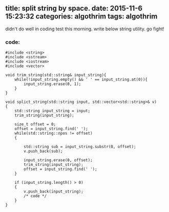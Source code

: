 title: split string by space.
date:   2015-11-6 15:23:32
categories: algothrim
tags: algothrim
---


didn't do well in coding test this morning. write below string utility. go fight!


### code:
```cplusplus
#include <string>
#include <sstream>
#include <iostream>
#include <vector>

void trim_string(std::string& input_string){
    while(!input_string.empty() && ' ' == input_string.at(0)){
        input_string.erase(0, 1);
    }
}

void splict_string(std::string input, std::vector<std::string>& v)
{
    std::string input_string = input;
    trim_string(input_string);

    size_t offset = 0;
    offset = input_string.find(' ');
    while(std::string::npos != offset)
    {
        
        std::string sub = input_string.substr(0, offset);
        v.push_back(sub);
        
        input_string.erase(0, offset);
        trim_string(input_string);
        offset = input_string.find(' ');
    }

    if (input_string.length() > 0)
    {
        v.push_back(input_string);
        /* code */
    }
}
```